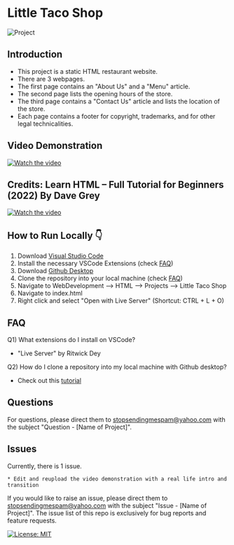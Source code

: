 # Little Taco Shop

![Project](https://img.shields.io/badge/Project-lightorange)

## Introduction
* This project is a static HTML restaurant website. 
* There are 3 webpages.
* The first page contains an "About Us" and a "Menu" article.
* The second page lists the opening hours of the store.
* The third page contains a "Contact Us" article and lists the location of the store.
* Each page contains a footer for copyright, trademarks, and for other legal technicalities.

## Video Demonstration
[![Watch the video](https://img.youtube.com/vi/IupvXEB56Nc/0.jpg)](https://www.youtube.com/watch?v=IupvXEB56Nc)

## Credits: Learn HTML – Full Tutorial for Beginners (2022) By Dave Grey
[![Watch the video](https://img.youtube.com/vi/kUMe1FH4CHE/0.jpg)](https://www.youtube.com/watch?v=kUMe1FH4CHE)

## How to Run Locally 👇
1. Download [Visual Studio Code](https://code.visualstudio.com/download)
2. Install the necessary VSCode Extensions (check [FAQ](#faq))
3. Download [Github Desktop](https://desktop.github.com/)
4. Clone the repository into your local machine (check [FAQ](#faq))
5. Navigate to WebDevelopment --> HTML --> Projects --> Little Taco Shop
6. Navigate to index.html
7. Right click and select "Open with Live Server" (Shortcut: CTRL + L + O)

## FAQ
Q1) What extensions do I install on VSCode?
* "Live Server" by Ritwick Dey

Q2) How do I clone a repository into my local machine with Github desktop?
* Check out this [tutorial](https://www.youtube.com/watch?v=PoZNIbs_wx8)

## Questions
For questions, please direct them to stopsendingmespam@yahoo.com with the subject "Question - [Name of Project]".

## Issues
Currently, there is 1 issue.
```
* Edit and reupload the video demonstration with a real life intro and transition
```
If you would like to raise an issue, please direct them to stopsendingmespam@yahoo.com with the subject "Issue - [Name of Project]".
The issue list of this repo is exclusively for bug reports and feature requests.

[![License: MIT](https://img.shields.io/badge/License-MIT%202024-orange.svg)](https://opensource.org/license/mit)
